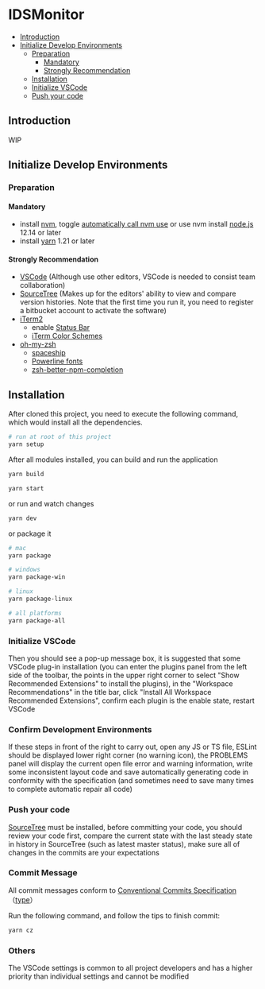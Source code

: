 # IDSMonitor

<!-- depthFrom=1 depthTo=6 orderedList=false -->

- [Introduction](#Introduction)
- [Initialize Develop Environments](#Initialize-Develop-Environments)
  - [Preparation](#Preparation)
    - [Mandatory](#Mandatory)
    - [Strongly Recommendation](#Strongly-Recommendation)
  - [Installation](#Installation)
  - [Initialize VSCode](#Initialize-VSCode)
  - [Push your code](#Push-your-code)

<!-- /TOC -->

## Introduction

WIP

## Initialize Develop Environments

### Preparation

#### Mandatory

- install [nvm](https://github.com/nvm-sh/nvm#install--update-script), toggle [automatically call nvm use](https://github.com/nvm-sh/nvm#automatically-call-nvm-use) or use nvm install [node.js](https://github.com/nodejs/Release) 12.14 or later
- install [yarn](https://yarnpkg.com/lang/en/) 1.21 or later

#### Strongly Recommendation

- [VSCode](https://code.visualstudio.com/) (Although use other editors, VSCode is needed to consist team collaboration)
- [SourceTree](https://www.sourcetreeapp.com/) (Makes up for the editors' ability to view and compare version histories. Note that the first time you run it, you need to register a bitbucket account to activate the software)
- [iTerm2](https://www.iterm2.com/)
  - enable [Status Bar](https://www.iterm2.com/documentation-status-bar.html)
  - [iTerm Color Schemes](https://github.com/mbadolato/iTerm2-Color-Schemes)
- [oh-my-zsh](https://github.com/robbyrussell/oh-my-zsh)
  - [spaceship](https://denysdovhan.com/spaceship-prompt/)
  - [Powerline fonts](https://github.com/powerline/fonts)
  - [zsh-better-npm-completion](https://github.com/lukechilds/zsh-better-npm-completion)

## Installation

After cloned this project, you need to execute the following command, which would install all the dependencies.

```bash
# run at root of this project
yarn setup
```

After all modules installed, you can build and run the application

```bash
yarn build

yarn start
```

or run and watch changes

```bash
yarn dev
```

or package it

```bash
# mac
yarn package

# windows
yarn package-win

# linux
yarn package-linux

# all platforms
yarn package-all
```

### Initialize VSCode

Then you should see a pop-up message box, it is suggested that some VSCode plug-in installation (you can enter the plugins panel from the left side of the toolbar, the points in the upper right corner to select "Show Recommended Extensions" to install the plugins), in the "Workspace Recommendations" in the title bar, click "Install All Workspace Recommended Extensions", confirm each plugin is the enable state, restart VSCode

### Confirm Development Environments

If these steps in front of the right to carry out, open any JS or TS file, ESLint should be displayed lower right corner (no warning icon), the PROBLEMS panel will display the current open file error and warning information, write some inconsistent layout code and save automatically generating code in conformity with the specification (and sometimes need to save many times to complete automatic repair all code)

### Push your code

[SourceTree](https://www.sourcetreeapp.com/) must be installed, before committing your code, you should review your code first, compare the current state with the last steady state in history in SourceTree (such as latest master status), make sure all of changes in the commits are your expectations

### Commit Message

All commit messages conform to [Conventional Commits Specification](https://www.conventionalcommits.org/)（[type](https://github.com/conventional-changelog/commitlint/tree/master/%40commitlint/config-conventional#type-enum)）

Run the following command, and follow the tips to finish commit:

```bash
yarn cz
```

### Others

The VSCode settings is common to all project developers and has a higher priority than individual settings and cannot be modified
